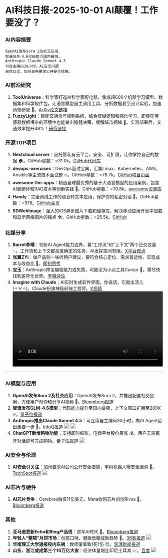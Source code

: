 
# AI科技日报-2025-10-01 AI颠覆！工作要没了？
### **AI内容摘要**
```
OpenAI发布Sora 2及社交应用，
智谱GLM-4.6代码能力国内最强，
Anthropic Claude Sonnet 4.5
可自主编码30小时。AI安全问题
日益凸显，加州率先要求公开安全措施。
```
### AI前沿研究
1.  **ToolUniverse**：科学家打造AI科学家孵化器，集成超600个机器学习模型、数据集和科学软件包，让语言模型自主调用工具、分析数据甚至设计实验，加速药物研究 🧪。[ArXiv论文链接](https://arxiv.org/abs/2509.23426)
2.  **FuzzyLight**：智能交通信号控制系统，结合模糊逻辑和强化学习，即使在传感器数据嘈杂的环境中也能做出稳健决策，缓解城市拥堵 🚦。实测部署后，交通效率提升48%！[研究链接](https://arxiv.org/abs/2501.15820)
### 开源TOP项目
1.  **Nextcloud server**：自托管私有云平台，安全、可扩展，让你掌控自己的数据 🏠。GitHub星数：⭐31.0k。[GitHub代码库](https://github.com/nextcloud/server)
2.  **devops-exercises**：DevOps面试宝典，汇集Linux、Kubernetes、AWS、Ansible等主流技术面试题 🔥。GitHub星数：⭐78.7k。[GitHub项目页面](https://github.com/bregman-arie/devops-exercises)
3.  **awesome-llm-apps**：精选全球最优秀的基于大语言模型的应用案例，包含AI智能体和RAG技术等创新实践 🚀。GitHub星数：⭐70.8k。[awesome资源库](https://github.com/Shubhamsaboo/awesome-llm-apps)
4.  **Handy**：完全离线工作的语音转文本应用，保护你的私密对话 🤫。GitHub星数：⭐978。[GitHub主页](https://github.com/cjpais/Handy)
5.  **SDWebImage**：强大的iOS异步图片下载和缓存库，解决移动应用开发中加载和显示网络图片的痛点 🛠️。GitHub星数：⭐25.5k。[GitHub](https://github.com/SDWebImage/SDWebImage)
### 社媒分享
1.  **Barret李靖**：判断AI Agent能力边界，看“工作流”和“上下文”两个正交变量 💡。工作流和上下文都高度确定的任务，AI发挥空间有限。[X平台观点](https://x.com/Yangyixxxx/status/1973003395679318163)
2.  **张翼ZYi**：做产品别一味听用户建议，要符合核心定位、需求普适性、实现成本与收益比 🧐。[即刻思考](https://m.okjike.com/originalPosts/68dbcc2824106561cf7a51b2)
3.  **宝玉**：Anthropic押宝编程能力或失策，可能沦为小众工具Cursor 🤔。需尽快找到差异化优势。[辛辣评论](https://x.com/dotey/status/1972914019658023337)
4.  **Imagine with Claude**：AI实时生成软件界面，你说话，它就出活儿 (✧∀✧)。Claude扮演神级前端工程师。[X视频](https://x.com/oran_ge/status/1972800381869867122)
<br/><video src="https://source.hubtoday.app/images/2025/09/news_01k6dkbjndfp29centw6nqjfx2.mp4" controls="controls" width="100%"></video>
---
### **AI模型与应用**
1.  **OpenAI发布Sora 2及社交应用**：OpenAI发布Sora 2，并推出配套社交应用，方便用户创作和分享AI视频 🚀。[Bloomberg报道](https://www.bloomberg.com/news/articles/2025-09-30/openai-releases-social-app-for-sharing-ai-videos-from-sora)
2.  **智谱发布GLM-4.6模型**：代码能力提升至国内最强，上下文窗口扩展至200K 🔥。[量子位报道](https://www.qbitai.com/2025/09/338660.html)
3.  **Anthropic推出Claude Sonnet 4.5**：可连续自主编码30小时，向AI Agent迈出重要一步 🤯。[InfoQ报道](https://www.infoq.cn/article/lmmA59zAwoPfITY5vIGb?utm_source=rss&utm_medium=article)
  ![](https://static001.geekbang.org/static/infoq/img/infoq_icon.jpg)
  ![](https://www.techspot.com/images2/news/ts3_thumbs/2025/09/2025-09-30-ts3_thumbs-9e1.png)
4.  **ChatGPT新增购物功能**：支持即时结账，电商平台股价暴涨 💰。用户无需离开对话即可完成购物。[量子位报道](https://www.qbitai.com/2025/09/338533.html)
  ![](https://static001.geekbang.org/static/infoq/img/infoq_icon.jpg)
### **AI安全与伦理**
1.  **AI安全引关注**：加州要求AI公司公开安全措施，宇树机器人曝安全漏洞 🚨。[TechSpot报道](https://www.techspot.com/news/109677-california-becomes-first-state-require-ai-companies-disclose.html)
  ![](https://www.techspot.com/images2/news/ts3_thumbs/2025/09/2025-09-30-ts3_thumbs-5a0.jpg)
### **AI芯片与硬件**
1.  **AI芯片竞争**：Cerebras融资11亿美元，Meta收购芯片初创Rivos 🚀。[Bloomberg报道](https://www.bloomberg.com/news/articles/2025-09-30/meta-is-said-to-acquire-chips-startup-rivos-to-push-ai-effort)
### **其他**
1.  **亚马逊更新Echo和Ring产品线**：进军AI时代 🤖。[Bloomberg报道](https://www.bloomberg.com/news/videos/2025-09-30/amazon-unveils-revamped-echo-devices-ring-cameras-video)
2.  **年轻人“整顿”月饼市场**：创意口味、健康低糖成新趋势 🥮。[36氪报道](https://www.36kr.com/p/3488494830476424)
  ![](https://img.36krcdn.com/hsossms/20250930/v2_812c7a9374c941819af04bc9bbecd242@6100851_oswg798571oswg1053oswg495_img_png?x-oss-process=image/resize,m_mfit,w_600,h_400,limit_0/crop,w_600,h_400,g_center)
3.  **华南理工大学通报校内车祸**：教师肇事致1死1伤 😔。[澎湃新闻报道](https://www.thepaper.cn/newsDetail_forward_31712568)
4.  **山东、浙江或成第三个10万亿大省**：经济体量堪比印尼土耳其 📈。[百度](https://www.baidu.com/s?wd=%E7%AC%AC%E4%B8%89%E4%B8%AA10%E4%B8%87%E4%BA%BF%E5%A4%A7%E7%9C%81%E8%A6%81%E6%9D%A5%E4%BA%86)
  ![](https://gips3.baidu.com/it/u=2499182301,3799430174&fm=3028&app=3028&size=w931&q=100&n=0&f=PNG&fmt=auto&maxorilen2heic=2000000)